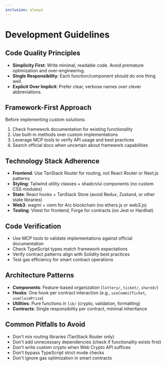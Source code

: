 ```yaml
---
inclusion: always
---
```


# Development Guidelines

## Code Quality Principles

- **Simplicity First**: Write minimal, readable code. Avoid premature optimization and over-engineering.
- **Single Responsibility**: Each function/component should do one thing well.
- **Explicit Over Implicit**: Prefer clear, verbose names over clever abbreviations.

## Framework-First Approach

Before implementing custom solutions:

1. Check framework documentation for existing functionality
2. Use built-in methods over custom implementations
3. Leverage MCP tools to verify API usage and best practices
4. Search official docs when uncertain about framework capabilities

## Technology Stack Adherence

- **Frontend**: Use TanStack Router for routing, not React Router or Next.js patterns
- **Styling**: Tailwind utility classes + shadcn/ui components (no custom CSS modules)
- **State**: React hooks + TanStack Store (avoid Redux, Zustand, or other state libraries)
- **Web3**: wagmi + viem for Arc blockchain (no ethers.js or web3.js)
- **Testing**: Vitest for frontend, Forge for contracts (no Jest or Hardhat)

## Code Verification

- Use MCP tools to validate implementations against official documentation
- Check TypeScript types match framework expectations
- Verify contract patterns align with Solidity best practices
- Test gas efficiency for smart contract operations

## Architecture Patterns

- **Components**: Feature-based organization (`lottery/`, `ticket/`, `shared/`)
- **Hooks**: One hook per contract interaction (e.g., `useCommitTicket`, `useClaimPrize`)
- **Utilities**: Pure functions in `lib/` (crypto, validation, formatting)
- **Contracts**: Single responsibility per contract, minimal inheritance

## Common Pitfalls to Avoid

- Don't mix routing libraries (TanStack Router only)
- Don't add unnecessary dependencies (check if functionality exists first)
- Don't write custom crypto when Web Crypto API suffices
- Don't bypass TypeScript strict mode checks
- Don't ignore gas optimization in smart contracts
